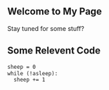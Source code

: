 ## Welcome to My Page
Stay tuned for some stuff?

## Some Relevent Code

```markdown
sheep = 0
while (!asleep):
  sheep += 1
```
